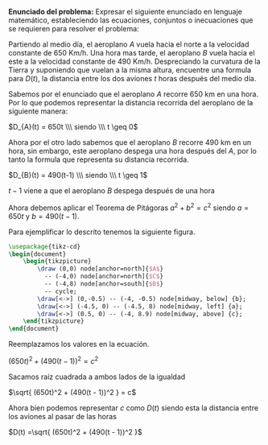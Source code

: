 **Enunciado del problema:** Expresar el siguiente enunciado en lenguaje matemático, estableciendo las ecuaciones, conjuntos o inecuaciones que se requieren para resolver el problema: 

Partiendo al medio día, el aeroplano _A_ vuela hacia el norte a la velocidad constante de 650 Km/h. Una hora mas tarde, el aeroplano _B_ vuela hacia el este a la velocidad constante de 490 Km/h. Despreciando la curvatura de la Tierra y suponiendo que vuelan a la misma altura, encuentre una formula para $D(t)$, la distancia entre los dos aviones $t$ horas después del medio día. 

Sabemos por el enunciado que el aeroplano _A_ recorre 650 km en una hora. Por lo que podemos representar la distancia recorrida del aeroplano de la siguiente manera:

$D_{A}(t) = 650t \\\ siendo \\\ t \geq 0$

Ahora por el otro lado sabemos que el aeroplano _B_ recorre 490 km en un hora, sin embargo, este aeroplano despega una hora después del _A_, por lo tanto la formula que representa su distancia recorrida.

$D_{B}(t) = 490(t-1) \\\ siendo \\\ t \geq 1$

$t - 1$ viene a que el aeroplano _B_ despega después de una hora

Ahora debemos aplicar el Teorema de Pitágoras $a^2 + b^2 = c^2$ siendo $a = 650t$ y $b = 490(t-1)$. 

Para ejemplificar lo descrito tenemos la siguiente figura.


```tikz
\usepackage{tikz-cd}
\begin{document}
	\begin{tikzpicture}
		\draw (0,0) node[anchor=north]{$A$}
		  -- (-4,0) node[anchor=north]{$C$}
		  -- (-4,8) node[anchor=south]{$B$}
		  -- cycle;
		\draw[<->] (0,-0.5) -- (-4, -0.5) node[midway, below] {b};
		\draw[<->] (-4.5, 0) -- (-4.5, 8) node[midway, left] {a};
		\draw[<->] (0.5, 0) -- (-4, 8.9) node[midway, above] {c};
	\end{tikzpicture}
\end{document}
```

Reemplazamos los valores en la ecuación.

$(650t)^2 + (490(t - 1))^2 = c^2$


Sacamos raíz cuadrada a ambos lados de la igualdad 

$\sqrt{ (650t)^2 + (490(t - 1))^2 } = c$

Ahora bien podemos representar $c$ como $D(t)$ siendo esta la distancia entre los aviones al pasar de las horas

$D(t) =\sqrt{ (650t)^2 + (490(t - 1))^2 }$

